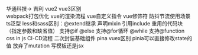 华通科技-> 吉利
vue2 vue3区别  
webpack打包优化
vue的渲染流程
vue自定义指令 
vue修饰符
防抖节流使用场景
ts泛型 
less和sass区别：@extend继承  声明mixin 引用include 重用的代码块 （指定参数和缺省值） 支持@if @else  支持@for循环 @while 支持@function
css in js 
CI-CD流程
二次封装基础组件
pina vuex区别 pinia可以直接修改state的值 放弃了mutation 
写模板还是jsx




